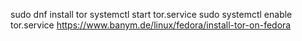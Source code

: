 sudo dnf install tor
systemctl start tor.service
sudo systemctl enable tor.service
https://www.banym.de/linux/fedora/install-tor-on-fedora
